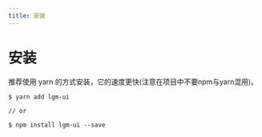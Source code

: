 ```yaml
---
title: 安装
---
```


# 安装
推荐使用 yarn 的方式安装，它的速度更快(注意在项目中不要npm与yarn混用)。


```$xslt
$ yarn add lgm-ui

// or

$ npm install lgm-ui --save
```